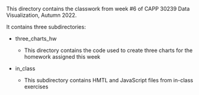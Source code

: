 This directory contains the classwork from week #6 of CAPP 30239 Data Visualization, Autumn 2022. 

It contains three subdirectories:

- three_charts_hw
  - This directory contains the code used to create three charts for the homework assigned this week
  
- in_class
  - This subdirectory contains HMTL and JavaScript files from in-class exercises
